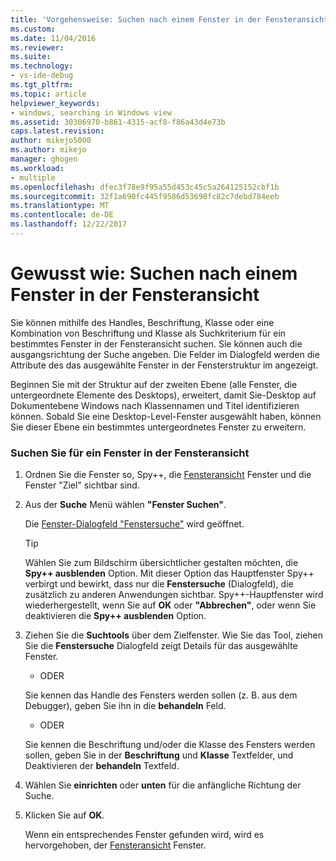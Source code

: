 ```yaml
---
title: 'Vorgehensweise: Suchen nach einem Fenster in der Fensteransicht | Microsoft Docs'
ms.custom: 
ms.date: 11/04/2016
ms.reviewer: 
ms.suite: 
ms.technology:
- vs-ide-debug
ms.tgt_pltfrm: 
ms.topic: article
helpviewer_keywords:
- windows, searching in Windows view
ms.assetid: 30306970-b861-4315-acf8-f86a43d4e73b
caps.latest.revision: 
author: mikejo5000
ms.author: mikejo
manager: ghogen
ms.workload:
- multiple
ms.openlocfilehash: dfec3f78e9f95a55d453c45c5a264125152cbf1b
ms.sourcegitcommit: 32f1a690fc445f9586d53698fc82c7debd784eeb
ms.translationtype: MT
ms.contentlocale: de-DE
ms.lasthandoff: 12/22/2017
---
```

# <a name="how-to-search-for-a-window-in-windows-view"></a>Gewusst wie: Suchen nach einem Fenster in der Fensteransicht
Sie können mithilfe des Handles, Beschriftung, Klasse oder eine Kombination von Beschriftung und Klasse als Suchkriterium für ein bestimmtes Fenster in der Fensteransicht suchen. Sie können auch die ausgangsrichtung der Suche angeben. Die Felder im Dialogfeld werden die Attribute des das ausgewählte Fenster in der Fensterstruktur im angezeigt.  
  
 Beginnen Sie mit der Struktur auf der zweiten Ebene (alle Fenster, die untergeordnete Elemente des Desktops), erweitert, damit Sie-Desktop auf Dokumentebene Windows nach Klassennamen und Titel identifizieren können. Sobald Sie eine Desktop-Level-Fenster ausgewählt haben, können Sie dieser Ebene ein bestimmtes untergeordnetes Fenster zu erweitern.  
  
### <a name="to-search-for-a-window-in-windows-view"></a>Suchen Sie für ein Fenster in der Fensteransicht  
  
1.  Ordnen Sie die Fenster so, Spy++, die [Fensteransicht](../debugger/windows-view.md) Fenster und die Fenster "Ziel" sichtbar sind.  
  
2.  Aus der **Suche** Menü wählen **"Fenster Suchen"**.  
  
     Die [Fenster-Dialogfeld "Fenstersuche"](../debugger/window-search-dialog-box.md) wird geöffnet.  
  
    > [!TIP]
    >  Wählen Sie zum Bildschirm übersichtlicher gestalten möchten, die **Spy++ ausblenden** Option. Mit dieser Option das Hauptfenster Spy++ verbirgt und bewirkt, dass nur die **Fenstersuche** (Dialogfeld), die zusätzlich zu anderen Anwendungen sichtbar. Spy++-Hauptfenster wird wiederhergestellt, wenn Sie auf **OK** oder **"Abbrechen"**, oder wenn Sie deaktivieren die **Spy++ ausblenden** Option.  
  
3.  Ziehen Sie die **Suchtools** über dem Zielfenster. Wie Sie das Tool, ziehen Sie die **Fenstersuche** Dialogfeld zeigt Details für das ausgewählte Fenster.  
  
     - ODER  
  
     Sie kennen das Handle des Fensters werden sollen (z. B. aus dem Debugger), geben Sie ihn in die **behandeln** Feld.  
  
     - ODER  
  
     Sie kennen die Beschriftung und/oder die Klasse des Fensters werden sollen, geben Sie in der **Beschriftung** und **Klasse** Textfelder, und Deaktivieren der **behandeln** Textfeld.  
  
4.  Wählen Sie **einrichten** oder **unten** für die anfängliche Richtung der Suche.  
  
5.  Klicken Sie auf **OK**.  
  
     Wenn ein entsprechendes Fenster gefunden wird, wird es hervorgehoben, der [Fensteransicht](../debugger/windows-view.md) Fenster.
